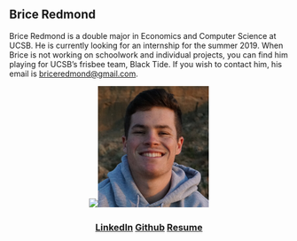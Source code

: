## Brice Redmond

Brice Redmond is a double major in Economics and Computer Science at UCSB. He is currently looking for an internship for the summer 2019. When Brice is not working on schoolwork and individual projects, you can find him playing for UCSB’s frisbee team, Black Tide. If you wish to contact him, his email is briceredmond@gmail.com. 

<div style="text-align:center"><img src ="..." /><img src="SelfPortrait.jpeg" alt="drawing" width="200"/>

### [LinkedIn](www.linkedin.com/in/bredmond555) [Github](https://github.com/bredmond5) [Resume](Resume_BriceRedmond.pdf)

</div>

